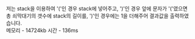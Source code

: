저는 stack을 이용하여 '('인 경우 stack에 넣어주고, ')'인 경우 앞에 문자가 '('였으면 총 쇠막대기의 갯수에 stack의 길이를, ')'인 경우에는 1을 더해주어 결과값을 출력하였습니다. <br>
메모리 - 14724kb 시간 - 136ms